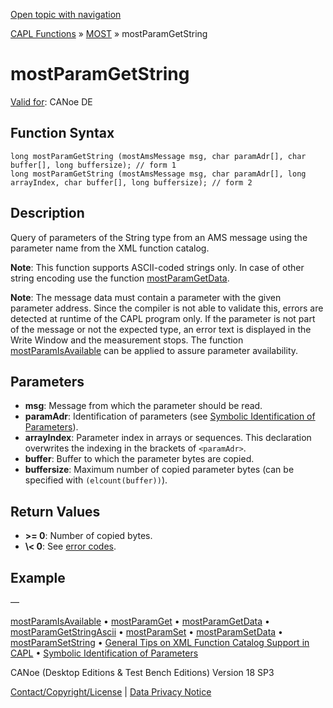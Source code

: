 [Open topic with navigation](../../../../../CANoeDEFamily.htm#Topics/CAPLFunctions/MOST/Functions/CAPLfunctionMOSTParamGetString.md)

[CAPL Functions](../../CAPLfunctions.md) » [MOST](../CAPLfunctionsMOSTOverview.md) » mostParamGetString

# mostParamGetString

[Valid for](../../../Shared/FeatureAvailability.md): CANoe DE

## Function Syntax

```plaintext
long mostParamGetString (mostAmsMessage msg, char paramAdr[], char buffer[], long buffersize); // form 1
long mostParamGetString (mostAmsMessage msg, char paramAdr[], long arrayIndex, char buffer[], long buffersize); // form 2
```

## Description

Query of parameters of the String type from an AMS message using the parameter name from the XML function catalog.

**Note**: This function supports ASCII-coded strings only. In case of other string encoding use the function [mostParamGetData](CAPLfunctionMOSTParamGetData.md).

**Note**: The message data must contain a parameter with the given parameter address. Since the compiler is not able to validate this, errors are detected at runtime of the CAPL program only. If the parameter is not part of the message or not the expected type, an error text is displayed in the Write Window and the measurement stops. The function [mostParamIsAvailable](CAPLfunctionMOSTParamIsAvailable.md) can be applied to assure parameter availability.

## Parameters

- **msg**: Message from which the parameter should be read.
- **paramAdr**: Identification of parameters (see [Symbolic Identification of Parameters](../CAPLfunctionsMOSTSymIDParam.md)).
- **arrayIndex**: Parameter index in arrays or sequences. This declaration overwrites the indexing in the brackets of `<paramAdr>`.
- **buffer**: Buffer to which the parameter bytes are copied.
- **buffersize**: Maximum number of copied parameter bytes (can be specified with `(elcount(buffer))`).

## Return Values

- **\>\= 0**: Number of copied bytes.
- **\\\< 0**: See [error codes](../CAPLfunctionsMOSTErrorCodes.md).

## Example

—

[mostParamIsAvailable](CAPLfunctionMOSTParamIsAvailable.md) • [mostParamGet](CAPLfunctionMOSTParamGet.md) • [mostParamGetData](CAPLfunctionMOSTParamGetData.md) • [mostParamGetStringAscii](CAPLfunctionMOSTParamGetStringAscii.md) • [mostParamSet](CAPLfunctionMOSTParamSet.md) • [mostParamSetData](CAPLfunctionMOSTParamSetData.md) • [mostParamSetString](CAPLfunctionMOSTParamSetString.md) • [General Tips on XML Function Catalog Support in CAPL](../CAPLfunctionsMOSTXMLSupport.md) • [Symbolic Identification of Parameters](../CAPLfunctionsMOSTSymIDParam.md)

CANoe (Desktop Editions & Test Bench Editions) Version 18 SP3

[Contact/Copyright/License](../../../Shared/ContactCopyrightLicense.md) | [Data Privacy Notice](https://www.vector.com/int/en/company/get-info/privacy-policy/)
